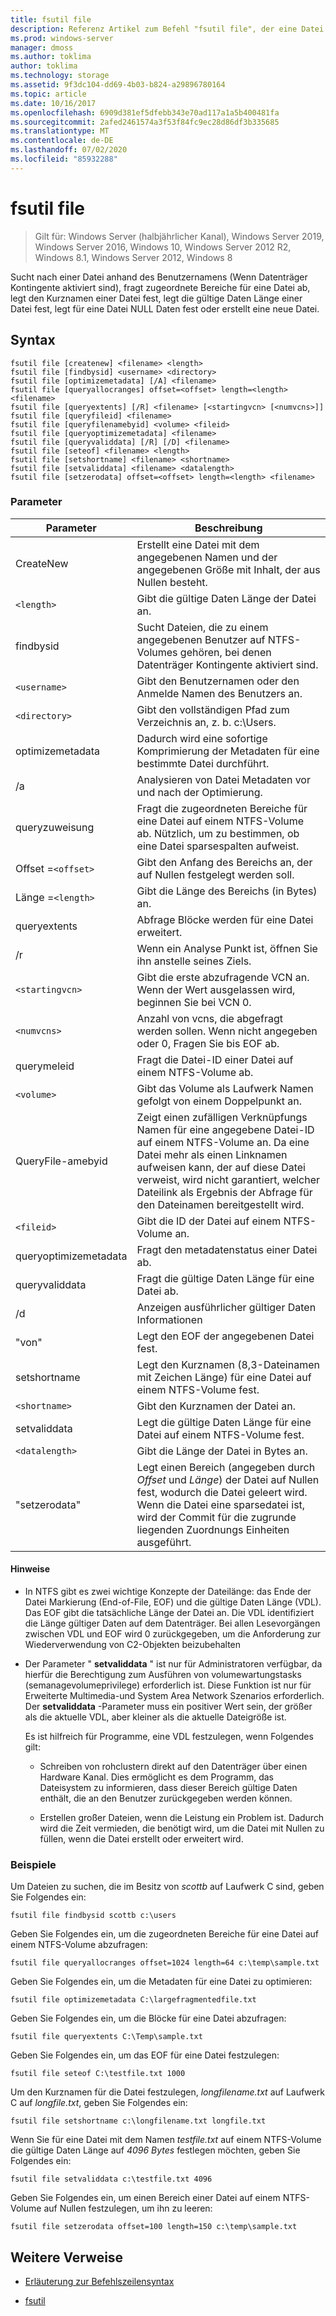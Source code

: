 ```yaml
---
title: fsutil file
description: Referenz Artikel zum Befehl "fsutil file", der eine Datei anhand des Benutzernamens findet, zugeordnete Bereiche für eine Datei abfragt, den Kurznamen einer Datei festlegt, die gültige Daten Länge einer Datei festlegt, keine Daten für eine Datei festlegt oder eine neue Datei erstellt.
ms.prod: windows-server
manager: dmoss
ms.author: toklima
author: toklima
ms.technology: storage
ms.assetid: 9f3dc104-dd69-4b03-b824-a29896780164
ms.topic: article
ms.date: 10/16/2017
ms.openlocfilehash: 6909d381ef5dfebb343e70ad117a1a5b400481fa
ms.sourcegitcommit: 2afed2461574a3f53f84fc9ec28d86df3b335685
ms.translationtype: MT
ms.contentlocale: de-DE
ms.lasthandoff: 07/02/2020
ms.locfileid: "85932288"
---
```

# <a name="fsutil-file"></a>fsutil file

> Gilt für: Windows Server (halbjährlicher Kanal), Windows Server 2019, Windows Server 2016, Windows 10, Windows Server 2012 R2, Windows 8.1, Windows Server 2012, Windows 8

Sucht nach einer Datei anhand des Benutzernamens (Wenn Datenträger Kontingente aktiviert sind), fragt zugeordnete Bereiche für eine Datei ab, legt den Kurznamen einer Datei fest, legt die gültige Daten Länge einer Datei fest, legt für eine Datei NULL Daten fest oder erstellt eine neue Datei.

## <a name="syntax"></a>Syntax

```
fsutil file [createnew] <filename> <length>
fsutil file [findbysid] <username> <directory>
fsutil file [optimizemetadata] [/A] <filename>
fsutil file [queryallocranges] offset=<offset> length=<length> <filename>
fsutil file [queryextents] [/R] <filename> [<startingvcn> [<numvcns>]]
fsutil file [queryfileid] <filename>
fsutil file [queryfilenamebyid] <volume> <fileid>
fsutil file [queryoptimizemetadata] <filename>
fsutil file [queryvaliddata] [/R] [/D] <filename>
fsutil file [seteof] <filename> <length>
fsutil file [setshortname] <filename> <shortname>
fsutil file [setvaliddata] <filename> <datalength>
fsutil file [setzerodata] offset=<offset> length=<length> <filename>
```

### <a name="parameters"></a>Parameter

| Parameter | Beschreibung |
| --------- | ----------- |
| CreateNew | Erstellt eine Datei mit dem angegebenen Namen und der angegebenen Größe mit Inhalt, der aus Nullen besteht. |
| `<length>` | Gibt die gültige Daten Länge der Datei an. |
| findbysid | Sucht Dateien, die zu einem angegebenen Benutzer auf NTFS-Volumes gehören, bei denen Datenträger Kontingente aktiviert sind. |
| `<username>` | Gibt den Benutzernamen oder den Anmelde Namen des Benutzers an. |
| `<directory>` | Gibt den vollständigen Pfad zum Verzeichnis an, z. b. c:\Users. |
| optimizemetadata | Dadurch wird eine sofortige Komprimierung der Metadaten für eine bestimmte Datei durchführt. |
| /a | Analysieren von Datei Metadaten vor und nach der Optimierung. |
| queryzuweisung | Fragt die zugeordneten Bereiche für eine Datei auf einem NTFS-Volume ab. Nützlich, um zu bestimmen, ob eine Datei sparsespalten aufweist. |
| Offset =`<offset>` | Gibt den Anfang des Bereichs an, der auf Nullen festgelegt werden soll. |
| Länge =`<length>` | Gibt die Länge des Bereichs (in Bytes) an. |
| queryextents | Abfrage Blöcke werden für eine Datei erweitert. |
| /r | Wenn <filename> ein Analyse Punkt ist, öffnen Sie ihn anstelle seines Ziels. |
| `<startingvcn>` | Gibt die erste abzufragende VCN an. Wenn der Wert ausgelassen wird, beginnen Sie bei VCN 0. |
| `<numvcns>` | Anzahl von vcns, die abgefragt werden sollen. Wenn nicht angegeben oder 0, Fragen Sie bis EOF ab. |
| querymeleid | Fragt die Datei-ID einer Datei auf einem NTFS-Volume ab. |
| `<volume>` | Gibt das Volume als Laufwerk Namen gefolgt von einem Doppelpunkt an. |
| QueryFile-amebyid | Zeigt einen zufälligen Verknüpfungs Namen für eine angegebene Datei-ID auf einem NTFS-Volume an. Da eine Datei mehr als einen Linknamen aufweisen kann, der auf diese Datei verweist, wird nicht garantiert, welcher Dateilink als Ergebnis der Abfrage für den Dateinamen bereitgestellt wird. |
| `<fileid>` | Gibt die ID der Datei auf einem NTFS-Volume an. |
| queryoptimizemetadata | Fragt den metadatenstatus einer Datei ab. |
| queryvaliddata | Fragt die gültige Daten Länge für eine Datei ab. |
| /d | Anzeigen ausführlicher gültiger Daten Informationen |
| "von" | Legt den EOF der angegebenen Datei fest. |
| setshortname | Legt den Kurznamen (8,3-Dateinamen mit Zeichen Länge) für eine Datei auf einem NTFS-Volume fest. |
| `<shortname>` | Gibt den Kurznamen der Datei an. |
| setvaliddata | Legt die gültige Daten Länge für eine Datei auf einem NTFS-Volume fest. |
| `<datalength>` | Gibt die Länge der Datei in Bytes an. |
| "setzerodata" | Legt einen Bereich (angegeben durch *Offset* und *Länge*) der Datei auf Nullen fest, wodurch die Datei geleert wird. Wenn die Datei eine sparsedatei ist, wird der Commit für die zugrunde liegenden Zuordnungs Einheiten ausgeführt. |

#### <a name="remarks"></a>Hinweise

- In NTFS gibt es zwei wichtige Konzepte der Dateilänge: das Ende der Datei Markierung (End-of-File, EOF) und die gültige Daten Länge (VDL). Das EOF gibt die tatsächliche Länge der Datei an. Die VDL identifiziert die Länge gültiger Daten auf dem Datenträger. Bei allen Lesevorgängen zwischen VDL und EOF wird 0 zurückgegeben, um die Anforderung zur Wiederverwendung von C2-Objekten beizubehalten

- Der Parameter " **setvaliddata** " ist nur für Administratoren verfügbar, da hierfür die Berechtigung zum Ausführen von volumewartungstasks (semanagevolumeprivilege) erforderlich ist. Diese Funktion ist nur für Erweiterte Multimedia-und System Area Network Szenarios erforderlich. Der **setvaliddata** -Parameter muss ein positiver Wert sein, der größer als die aktuelle VDL, aber kleiner als die aktuelle Dateigröße ist.

    Es ist hilfreich für Programme, eine VDL festzulegen, wenn Folgendes gilt:

    - Schreiben von rohclustern direkt auf den Datenträger über einen Hardware Kanal. Dies ermöglicht es dem Programm, das Dateisystem zu informieren, dass dieser Bereich gültige Daten enthält, die an den Benutzer zurückgegeben werden können.

    - Erstellen großer Dateien, wenn die Leistung ein Problem ist. Dadurch wird die Zeit vermieden, die benötigt wird, um die Datei mit Nullen zu füllen, wenn die Datei erstellt oder erweitert wird.

### <a name="examples"></a>Beispiele

Um Dateien zu suchen, die im Besitz von *scottb* auf Laufwerk C sind, geben Sie Folgendes ein:

```
fsutil file findbysid scottb c:\users
```

Geben Sie Folgendes ein, um die zugeordneten Bereiche für eine Datei auf einem NTFS-Volume abzufragen:

```
fsutil file queryallocranges offset=1024 length=64 c:\temp\sample.txt
```

Geben Sie Folgendes ein, um die Metadaten für eine Datei zu optimieren:

```
fsutil file optimizemetadata C:\largefragmentedfile.txt
```

Geben Sie Folgendes ein, um die Blöcke für eine Datei abzufragen:

```
fsutil file queryextents C:\Temp\sample.txt
```

Geben Sie Folgendes ein, um das EOF für eine Datei festzulegen:

```
fsutil file seteof C:\testfile.txt 1000
```

Um den Kurznamen für die Datei festzulegen, *longfilename.txt* auf Laufwerk C auf *longfile.txt*, geben Sie Folgendes ein:

```
fsutil file setshortname c:\longfilename.txt longfile.txt
```

Wenn Sie für eine Datei mit dem Namen *testfile.txt* auf einem NTFS-Volume die gültige Daten Länge auf *4096 Bytes* festlegen möchten, geben Sie Folgendes ein:

```
fsutil file setvaliddata c:\testfile.txt 4096
```

Geben Sie Folgendes ein, um einen Bereich einer Datei auf einem NTFS-Volume auf Nullen festzulegen, um ihn zu leeren:

```
fsutil file setzerodata offset=100 length=150 c:\temp\sample.txt
```

## <a name="additional-references"></a>Weitere Verweise

- [Erläuterung zur Befehlszeilensyntax](command-line-syntax-key.md)

- [fsutil](fsutil.md)
